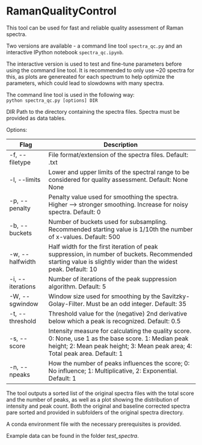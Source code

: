 # RamanQualityControl
This tool can be used for fast and reliable quality assessment of Raman spectra. 

Two versions are available - a command line tool `spectra_qc.py` and an interactive IPython notebook `spectra_qc.ipynb`.  

The interactive version is used to test and fine-tune parameters before using the command line tool. It is recommended to only use ~20 spectra for this, as plots are genereated for each spectrum to help optimize the parameters, which could lead to slowdowns with many spectra.

The command line tool is used in the following way:  
`python spectra_qc.py [options] DIR`

DIR Path to the directory containing the spectra files. Spectra must be provided as data tables.

Options:

Flag | Description
--- | ---
-f, --filetype | File format/extension of the spectra files. Default: .txt  
-l, --limits | Lower and upper limits of the spectral range to be considered for quality assessment. Default: None None  
-p, --penalty | Penalty value used for smoothing the spectra. Higher --> stronger smoothing. Increase for noisy spectra. Default: 0  
-b, --buckets | Number of buckets used for subsampling. Recommended starting value is 1/10th the number of x-values. Default: 500  
-w, --halfwidth | Half width for the first iteration of peak suppression, in number of buckets. Recommended starting value is slightly wider than the widest peak. Default: 10  
-i, --iterations | Number of iterations of the peak suppression algorithm. Default: 5  
-W, --sgwindow | Window size used for smoothing by the Savitzky-Golay-Filter. Must be an odd integer. Default: 35  
-t, --threshold | Threshold value for the (negative) 2nd derivative below which a peak is recognized. Default: 0.5  
-s, --score | Intensity measure for calculating the quality score. 0: None, use 1 as the base score. 1: Median peak height; 2: Mean peak height; 3: Mean peak area; 4: Total peak area. Default: 1  
-n, --npeaks | How the number of peaks influences the score; 0: No influence; 1: Multiplicative, 2: Exponential. Default: 1  

The tool outputs a sorted list of the original spectra files with the total score and the number of peaks, as well as a plot showing the distribution of intensity and peak count.
Both the original and baseline corrected spectra pare sorted and provided in subfolders of the original spectra directory. 

A conda environment file with the necessary prerequisites is provided.

Example data can be found in the folder *test_spectra*.
